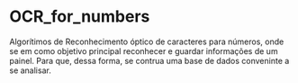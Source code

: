 # OCR_for_numbers
Algorítimos de Reconhecimento óptico de caracteres para números, onde se em como objetivo principal reconhecer e guardar informações de um painel. Para que, dessa forma, se contrua uma base de dados conveninte a se analisar.
